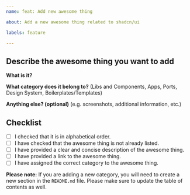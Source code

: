 ```yaml
---
name: feat: Add new awesome thing

about: Add a new awesome thing related to shadcn/ui

labels: feature

---
```


##  Describe the awesome thing you want to add

**What is it?** 

**What category does it belong to?** (Libs and Components, Apps, Ports, Design System, Boilerplates/Templates)

**Anything else? (optional)** (e.g. screenshots, additional information, etc.)

## Checklist

- [ ] I checked that it is in alphabetical order.
- [ ] I have checked that the awesome thing is not already listed.
- [ ] I have provided a clear and concise description of the awesome thing.
- [ ] I have provided a link to the awesome thing.
- [ ] I have assigned the correct category to the awesome thing.

**Please note:** If you are adding a new category, you will need to create a new section in the `README.md` file. Please make sure to update the table of contents as well.
